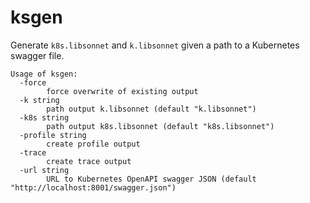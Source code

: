 # ksgen

Generate `k8s.libsonnet` and `k.libsonnet` given a path to a Kubernetes swagger file.

```text
Usage of ksgen:
  -force
    	force overwrite of existing output
  -k string
    	path output k.libsonnet (default "k.libsonnet")
  -k8s string
    	path output k8s.libsonnet (default "k8s.libsonnet")
  -profile string
    	create profile output
  -trace
    	create trace output
  -url string
    	URL to Kubernetes OpenAPI swagger JSON (default "http://localhost:8001/swagger.json")
 ```
